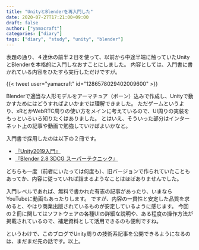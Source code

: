 ```yaml
---
title: "UnityとBlenderを再入門した"
date: 2020-07-27T17:21:00+09:00
draft: false
author: ["yamacraft"]
categories: ["diary"]
tags: ["diary", "study", "unity", "blender"]
---
```


表題の通り、４連休の前半２日を使って、以前から中途半端に触っていたUnityとBlenderを本格的に入門しなおすことにしました。
内容としては、入門書に書かれている内容をひたすら実行しただけですが。

{{< tweet user="yamacraft" id="1286578029402009600" >}}

Blenderで適当な人形モデルをアーマチュア（ボーン）込みで作成し、Unityで動かすためにはどうすればよいかまでは理解できました。
ただゲームというより、xRとかWebRTC周りの使い方をメインに考えているので、UI周りの実装をもっといろいろ知りたくはありました。
とはいえ、そういった部分はインターネット上の記事や動画で勉強していけばよいかなと。

入門書で採用したのは以下の２冊です。

- [『Unity2019入門』](https://www.sbcr.jp/product/4815602550/)
- [『Blender 2.8 3DCG スーパーテクニック』](http://www.sotechsha.jp/pc/html/1255.htm)

どちらも一度（前者にいたっては何度も）、旧バージョンで作られていたこともあってか、内容に従っていれば詰まるようなことはほぼありませんでした。

入門レベルであれば、無料で書かれた有志の記事があったり、いまならYouTubeに動画もあったりします。
ですが、内容の一貫性と安定した品質を求めると、やはり商業出版されているものが安定しているように感じます。
今回の２冊に関してはソフトウェアの各種UIの詳細な説明や、ある程度の操作方法が掲載されているので、補足資料として活用できるのも便利ですね。

というわけで、このブログでUnity周りの技術系記事を公開できるようになるのは、まだまだ先の話です。以上。